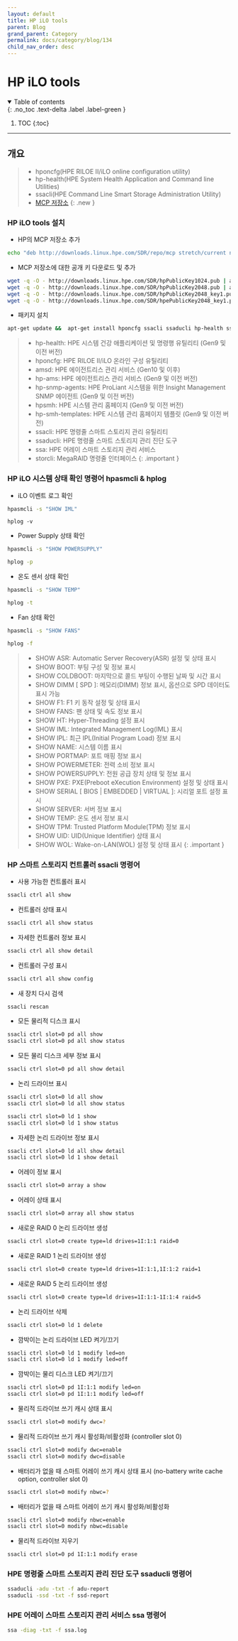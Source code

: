 ```yaml
---
layout: default
title: HP iLO tools
parent: Blog
grand_parent: Category
permalink: docs/category/blog/134
child_nav_order: desc
---
```


# HP iLO tools

<details open markdown="block">
  <summary>
    Table of contents
  </summary>
  {: .no_toc .text-delta .label .label-green }
  
1. TOC
{:toc}

</details>

---
## 개요

> - hponcfg(HPE RILOE II/iLO online configuration utility)
> - hp-health(HPE System Health Application and Command line Utilities)
> - ssacli(HPE Command Line Smart Storage Administration Utility)
> - [MCP 저장소](https://downloads.linux.hpe.com/SDR/project/mcp/)
{: .new }

### HP iLO tools 설치

- HP의 MCP 저장소 추가

```bash
echo "deb http://downloads.linux.hpe.com/SDR/repo/mcp stretch/current non-free" > /etc/apt/sources.list.d/hp-mcp.list
```

- MCP 저장소에 대한 공개 키 다운로드 및 추가

```bash
wget -q -O - http://downloads.linux.hpe.com/SDR/hpPublicKey1024.pub | apt-key add -
wget -q -O - http://downloads.linux.hpe.com/SDR/hpPublicKey2048.pub | apt-key add -
wget -q -O - http://downloads.linux.hpe.com/SDR/hpPublicKey2048_key1.pub | apt-key add -
wget -q -O - http://downloads.linux.hpe.com/SDR/hpePublicKey2048_key1.pub | apt-key add -
```

- 패키지 설치

```bash
apt-get update &&  apt-get install hponcfg ssacli ssaducli hp-health ssa
```

> - hp-health: HPE 시스템 건강 애플리케이션 및 명령행 유틸리티 (Gen9 및 이전 버전)
> - hponcfg: HPE RILOE II/iLO 온라인 구성 유틸리티
> - amsd: HPE 에이전트리스 관리 서비스 (Gen10 및 이후)
> - hp-ams: HPE 에이전트리스 관리 서비스 (Gen9 및 이전 버전)
> - hp-snmp-agents: HPE ProLiant 시스템을 위한 Insight Management SNMP 에이전트 (Gen9 및 이전 버전)
> - hpsmh: HPE 시스템 관리 홈페이지 (Gen9 및 이전 버전)
> - hp-smh-templates: HPE 시스템 관리 홈페이지 템플릿 (Gen9 및 이전 버전)
> - ssacli: HPE 명령줄 스마트 스토리지 관리 유틸리티
> - ssaducli: HPE 명령줄 스마트 스토리지 관리 진단 도구
> - ssa: HPE 어레이 스마트 스토리지 관리 서비스
> - storcli: MegaRAID 명령줄 인터페이스
{: .important }


### HP iLO 시스템 상태 확인 명령어 hpasmcli & hplog

- iLO 이벤트 로그 확인

```bash
hpasmcli -s "SHOW IML"
```

```
hplog -v
```

- Power Supply 상태 확인

```bash
hpasmcli -s "SHOW POWERSUPPLY"
```

```bash
hplog -p
```

- 온도 센서 상태 확인

```bash
hpasmcli -s "SHOW TEMP"
```

```bash
hplog -t
```

- Fan 상태 확인

```bash
hpasmcli -s "SHOW FANS"
```

```bash
hplog -f
```


> - SHOW ASR: Automatic Server Recovery(ASR) 설정 및 상태 표시
> - SHOW BOOT: 부팅 구성 및 정보 표시
> - SHOW COLDBOOT: 마지막으로 콜드 부팅이 수행된 날짜 및 시간 표시
> - SHOW DIMM [ SPD ]: 메모리(DIMM) 정보 표시, 옵션으로 SPD 데이터도 표시 가능
> - SHOW F1: F1 키 동작 설정 및 상태 표시
> - SHOW FANS: 팬 상태 및 속도 정보 표시
> - SHOW HT: Hyper-Threading 설정 표시
> - SHOW IML: Integrated Management Log(IML) 표시
> - SHOW IPL: 최근 IPL(Initial Program Load) 정보 표시
> - SHOW NAME: 시스템 이름 표시
> - SHOW PORTMAP: 포트 매핑 정보 표시
> - SHOW POWERMETER: 전력 소비 정보 표시
> - SHOW POWERSUPPLY: 전원 공급 장치 상태 및 정보 표시
> - SHOW PXE: PXE(Preboot eXecution Environment) 설정 및 상태 표시
> - SHOW SERIAL [ BIOS | EMBEDDED | VIRTUAL ]: 시리얼 포트 설정 표시
> - SHOW SERVER: 서버 정보 표시
> - SHOW TEMP: 온도 센서 정보 표시
> - SHOW TPM: Trusted Platform Module(TPM) 정보 표시
> - SHOW UID: UID(Unique Identifier) 상태 표시
> - SHOW WOL: Wake-on-LAN(WOL) 설정 및 상태 표시
{: .important }

### HP 스마트 스토리지 컨트롤러 ssacli 명령어

- 사용 가능한 컨트롤러 표시

```bash
ssacli ctrl all show
```

- 컨트롤러 상태 표시

```bash
ssacli ctrl all show status
```

- 자세한 컨트롤러 정보 표시

```bash
ssacli ctrl all show detail
```

- 컨트롤러 구성 표시

```bash
ssacli ctrl all show config
```

- 새 장치 다시 검색

```bash
ssacli rescan
```

- 모든 물리적 디스크 표시

```bash
ssacli ctrl slot=0 pd all show
ssacli ctrl slot=0 pd all show status
```

- 모든 물리 디스크 세부 정보 표시

```bash
ssacli ctrl slot=0 pd all show detail
```

- 논리 드라이브 표시

```bash
ssacli ctrl slot=0 ld all show
ssacli ctrl slot=0 ld all show status

ssacli ctrl slot=0 ld 1 show
ssacli ctrl slot=0 ld 1 show status
```

- 자세한 논리 드라이브 정보 표시

```bash
ssacli ctrl slot=0 ld all show detail
ssacli ctrl slot=0 ld 1 show detail
```

- 어레이 정보 표시

```bash
ssacli ctrl slot=0 array a show
```

- 어레이 상태 표시

```bash
ssacli ctrl slot=0 array all show status
```

- 새로운 RAID 0 논리 드라이브 생성

```bash
ssacli ctrl slot=0 create type=ld drives=1I:1:1 raid=0
```

- 새로운 RAID 1 논리 드라이브 생성

```bash
ssacli ctrl slot=0 create type=ld drives=1I:1:1,1I:1:2 raid=1
```

- 새로운 RAID 5 논리 드라이브 생성

```bash
ssacli ctrl slot=0 create type=ld drives=1I:1:1-1I:1:4 raid=5
```

- 논리 드라이브 삭제

```bash
ssacli ctrl slot=0 ld 1 delete
```

- 깜박이는 논리 드라이브 LED 켜기/끄기

```bash
ssacli ctrl slot=0 ld 1 modify led=on
ssacli ctrl slot=0 ld 1 modify led=off
```

- 깜박이는 물리 디스크 LED 켜기/끄기

```bash
ssacli ctrl slot=0 pd 1I:1:1 modify led=on
ssacli ctrl slot=0 pd 1I:1:1 modify led=off
```

- 물리적 드라이브 쓰기 캐시 상태 표시

```bash
ssacli ctrl slot=0 modify dwc=?
```

- 물리적 드라이브 쓰기 캐시 활성화/비활성화 (controller slot 0)

```bash
ssacli ctrl slot=0 modify dwc=enable
ssacli ctrl slot=0 modify dwc=disable
```

- 배터리가 없을 때 스마트 어레이 쓰기 캐시 상태 표시 (no-battery write cache option, controller slot 0)

```bash
ssacli ctrl slot=0 modify nbwc=?
```

- 배터리가 없을 때 스마트 어레이 쓰기 캐시 활성화/비활성화

```bash
ssacli ctrl slot=0 modify nbwc=enable
ssacli ctrl slot=0 modify nbwc=disable
```

- 물리적 드라이브 지우기

```bash
ssacli ctrl slot=0 pd 1I:1:1 modify erase
```

### HPE 명령줄 스마트 스토리지 관리 진단 도구 ssaducli 명령어

```bash
ssaducli -adu -txt -f adu-report
ssaducli -ssd -txt -f ssd-report
```

### HPE 어레이 스마트 스토리지 관리 서비스 ssa 명령어

```bash
ssa -diag -txt -f ssa.log
```
